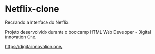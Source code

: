 # Netflix-clone
Recriando a Interface do Netflix.

Projeto desenvolvido durante o bootcamp HTML Web Developer - Digital Innovation One.

https://digitalinnovation.one/
